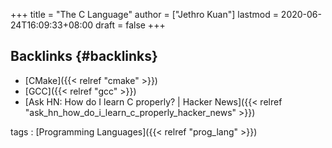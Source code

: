 +++
title = "The C Language"
author = ["Jethro Kuan"]
lastmod = 2020-06-24T16:09:33+08:00
draft = false
+++

## Backlinks {#backlinks}

- [CMake]({{< relref "cmake" >}})
- [GCC]({{< relref "gcc" >}})
- [Ask HN: How do I learn C properly? | Hacker News]({{< relref "ask_hn_how_do_i_learn_c_properly_hacker_news" >}})

tags
: [Programming Languages]({{< relref "prog_lang" >}})
